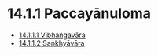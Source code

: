 # 14.1.1 Paccayānuloma

* [14.1.1.1 Vibhaṅgavāra](14.1.1/14.1.1.1.md)
* [14.1.1.2 Saṅkhyāvāra](14.1.1/14.1.1.2.md)
